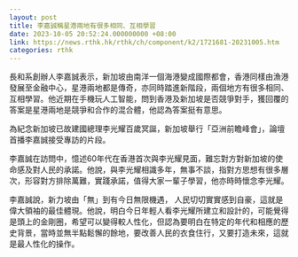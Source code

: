 ```yaml
---
layout: post
title: 李嘉誠稱星港兩地有很多相同、互相學習
date: 2023-10-05 20:52:24.000000000 +08:00
link: https://news.rthk.hk/rthk/ch/component/k2/1721681-20231005.htm
categories: rthk
---
```


長和系創辦人李嘉誠表示，新加坡由南洋一個海港變成國際都會，香港同樣由漁港發展至金融中心，星港兩地都是傳奇，亦同時踏進新階段，兩個地方有很多相同、互相學習。他近期在手機玩人工智能，問到香港及新加坡是否競爭對手，獲回覆的答案是星港兩地是競爭和合作的混合體，他認為答案挺有意思。

為紀念新加坡已故建國總理李光耀百歲冥誕，新加坡舉行「亞洲前瞻峰會」，論壇首播李嘉誠接受專訪的片段。

李嘉誠在訪問中，憶述60年代在香港首次與李光耀見面，難忘對方對新加坡的使命感及對人民的承諾。他說，與李光耀相識多年，無事不談，指對方思想有很多層次，形容對方排除萬難，實踐承諾，值得大家一輩子學習，他亦時時懷念李光耀。

李嘉誠說，新力坡由「無」到有今日無限機遇， 人民切切實實感到自豪，這就是偉大領袖的最佳體現。他說，明白今日年輕人看李光耀所建立和設計的，可能覺得是頭上的金剛圈，希望可以變得較人性化，但認為要明白在特定的年代和相應的歷史背景，當時並無半點鬆懈的餘地，要改善人民的衣食住行，又要打造未來，這就是最人性化的操作。
